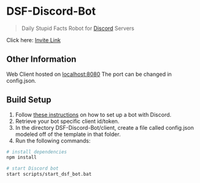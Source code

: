 # DSF-Discord-Bot
>Daily Stupid Facts Robot for [Discord](https://discord.com/) Servers  
  
Click here: [Invite Link](https://discord.com/oauth2/authorize?client_id=733410082607333536&scope=bot&permissions=451025435968)
  
## Other Information
Web Client hosted on [localhost:8080](http://localhost:8080/)
The port can be changed in config.json.

## Build Setup
1. Follow [these instructions](https://discordpy.readthedocs.io/en/latest/discord.html) on how to set up a bot with Discord.
2. Retrieve your bot specific client id/token.
3. In the directory DSF-Discord-Bot/client, create a file called config.json modeled off of the template in that folder.  
4. Run the following commands:  

``` bash
# install dependencies
npm install

# start Discord bot
start scripts/start_dsf_bot.bat
```
